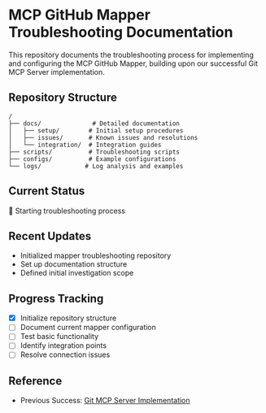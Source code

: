 # MCP GitHub Mapper Troubleshooting Documentation

This repository documents the troubleshooting process for implementing and configuring the MCP GitHub Mapper, building upon our successful Git MCP Server implementation.

## Repository Structure

```
/
├── docs/              # Detailed documentation
│   ├── setup/        # Initial setup procedures
│   ├── issues/       # Known issues and resolutions
│   └── integration/  # Integration guides
├── scripts/          # Troubleshooting scripts
├── configs/          # Example configurations
└── logs/            # Log analysis and examples
```

## Current Status
🔄 Starting troubleshooting process

## Recent Updates
- Initialized mapper troubleshooting repository
- Set up documentation structure
- Defined initial investigation scope

## Progress Tracking
- [x] Initialize repository structure
- [ ] Document current mapper configuration
- [ ] Test basic functionality
- [ ] Identify integration points
- [ ] Resolve connection issues

## Reference
- Previous Success: [Git MCP Server Implementation](../git_mcp_success.md)